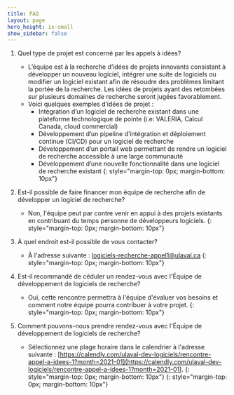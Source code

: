 ```yaml
---
title: FAQ
layout: page
hero_height: is-small
show_sidebar: false
---
```



1. Quel type de projet est concerné par les appels à idées?
    - L’équipe est à la recherche d’idées de projets innovants consistant à développer un nouveau logiciel,
    intégrer une suite de logiciels ou modifier un logiciel existant afin de résoudre des problèmes limitant la portée de la recherche.
    Les idées de projets ayant des retombées sur plusieurs domaines de recherche seront jugées favorablement.
    - Voici quelques exemples d’idées de projet :
      - Intégration d’un logiciel de recherche existant dans une plateforme technologique de pointe (i.e: VALERIA, Calcul Canada, cloud commercial)
      - Développement d’un pipeline d’intégration et déploiement continue (CI/CD) pour un logiciel de recherche
      - Développement d’un portail web permettant de rendre un logiciel de recherche accessible à une large communauté
      - Développement d’une nouvelle fonctionnalité dans une logiciel de recherche existant
      {: style="margin-top: 0px; margin-bottom: 10px"}

1. Est-il possible de faire financer mon équipe de recherche afin de développer un logiciel de recherche?
   - Non, l'équipe peut par contre venir en appui à des projets existants en contribuant du temps personne de développeurs logiciels.
    {: style="margin-top: 0px; margin-bottom: 10px"}

1. À quel endroit est-il possible de vous contacter?
    - À l'adresse suivante : [logiciels-recherche-appel1@ulaval.ca](mailto:logiciels-recherche-appel1@ulaval.ca)
    {: style="margin-top: 0px; margin-bottom: 10px"}

1. Est-il recommandé de céduler un rendez-vous avec l'Équipe de développement de logiciels de recherche?
    - Oui, cette rencontre permettra à l'équipe d'évaluer vos besoins et comment notre équipe pourra contribuer à votre projet.
    {: style="margin-top: 0px; margin-bottom: 10px"}

1. Comment pouvons-nous prendre rendez-vous avec l'Équipe de développement de logiciels de recherche? 
    - Sélectionnez une plage horaire dans le calendrier à l'adresse suivante : [https://calendly.com/ulaval-dev-logiciels/rencontre-appel-a-idees-1?month=2021-01](https://calendly.com/ulaval-dev-logiciels/rencontre-appel-a-idees-1?month=2021-01).
    {: style="margin-top: 0px; margin-bottom: 10px"}
{: style="margin-top: 0px; margin-bottom: 10px"}
